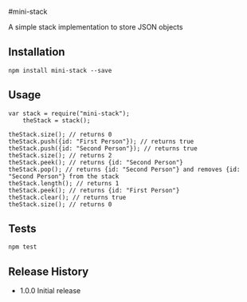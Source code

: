 #mini-stack

A simple stack implementation to store JSON objects

## Installation

    npm install mini-stack --save

## Usage

    var stack = require("mini-stack");
        theStack = stack();
    
    theStack.size(); // returns 0
    theStack.push({id: "First Person"}); // returns true
    theStack.push({id: "Second Person"}); // returns true
    theStack.size(); // returns 2
    theStack.peek(); // returns {id: "Second Person"}
    theStack.pop(); // returns {id: "Second Person"} and removes {id: "Second Person"} from the stack
    theStack.length(); // returns 1
    theStack.peek(); // returns {id: "First Person"}
    theStack.clear(); // returns true
    theStack.size(); // returns 0

## Tests

    npm test

## Release History

* 1.0.0 Initial release